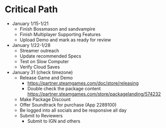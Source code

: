 # Critical Path
- January 1/15-1/21
    - Finish Bossmason and sandvampire
    - Finish Multiplayer Supporting Features
    - Upload Demo and mark as ready for review
- January 1/22-1/28
    - Streamer outreach
    - Update recommended Specs
    - Test on Slow Computer
    - Verify Cloud Saves
- January 31 (check timezone)
    - Release Game and Demo
        - https://partner.steamgames.com/doc/store/releasing
        - Double check the package content https://partner.steamgames.com/store/packagelanding/574232
    - Make Package Discount
    - Offer Soundtrack for purchase (App 2289100)
    - Be logged into all socials and be responsive all day
    - Submit to Reviewers
        - Submit to IGN and others